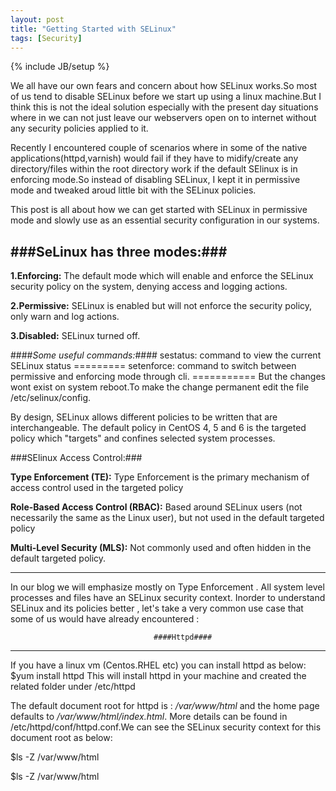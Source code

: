 ```yaml
---
layout: post
title: "Getting Started with SELinux"
tags: [Security]
---
```

{% include JB/setup %}

We all have our own fears and concern about how SELinux works.So most of us tend to disable SELinux before we start up using a linux machine.But I think this is not the ideal solution especially with the present day situations where in we can not just leave our webservers open on to internet without any security policies applied to it.

Recently I encountered couple of scenarios where in some of the native applications(httpd,varnish) would fail if they have to midify/create any directory/files within the root directory work if the default SElinux is in enforcing mode.So instead of disabling SELinux, I kept it in permissive mode and tweaked aroud little bit with the SELinux policies.

This post is all about how we can get started with SELinux in permissive mode and slowly use as an essential security configuration in our systems.

###SeLinux has three modes:###
------------------------------
**1.Enforcing:** The default mode which will enable and enforce the SELinux security policy on the system, denying access and logging actions.

**2.Permissive:** SELinux is enabled but will not enforce the security policy, only warn and log actions.

**3.Disabled:** SELinux turned off.

####*Some useful commands:*####
    sestatus: command to view the current SELinux status
    =========
    setenforce: command to switch between permissive and enforcing mode through cli.
    ===========
    But the changes wont exist on system reboot.To make the change permanent edit the file /etc/selinux/config.

By design, SELinux allows different policies to be written that are interchangeable. The default policy in CentOS 4, 5 and 6 is the targeted policy which "targets" and confines selected system processes.

###SElinux Access Control:###

**Type Enforcement (TE):** Type Enforcement is the primary mechanism of access control used in the targeted policy

**Role-Based Access Control (RBAC):** Based around SELinux users (not necessarily the same as the Linux user), but not used in the default targeted policy

**Multi-Level Security (MLS):** Not commonly used and often hidden in the default targeted policy. 

------------------------------------------------------------------------------------------------------------------

In our blog we will emphasize mostly on Type Enforcement .
All system level processes and files have an SELinux security context.
Inorder to understand SELinux and its policies better , let's take a very common use case that some of us would have already encountered : 

                                    ####Httpd####
-------------
If you have a linux vm (Centos.RHEL etc) you can install httpd as below:
    $yum install httpd
    This will install httpd in your machine and created the related folder under /etc/httpd

The default document root for httpd is : */var/www/html* and the home page defaults to */var/www/html/index.html*. More details can be found in /etc/httpd/conf/httpd.conf.We can see the SELinux security context for this document root as below:

$ls -Z /var/www/html


$ls -Z /var/www/html




